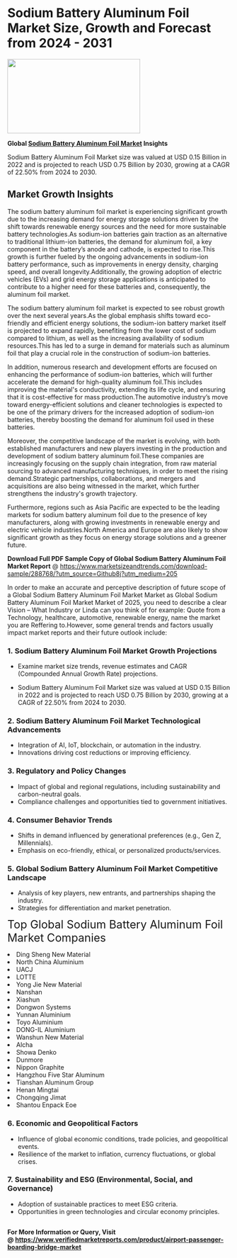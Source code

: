 <H1>Sodium Battery Aluminum Foil Market Size, Growth and Forecast from 2024 - 2031</H1><img class="aligncenter size-medium wp-image-584254" src="https://thirdeyenews.in/wp-content/uploads/2024/09/Global-Market-Research-300x168.jpeg" alt="" width="300" height="168" /><p><strong>Global&nbsp;<a href="https://www.marketsizeandtrends.com/download-sample/288768/?utm_source=Github8j?utm_medium=205">Sodium Battery Aluminum Foil Market</a> Insights</strong></p><p>Sodium Battery Aluminum Foil Market size was valued at USD 0.15 Billion in 2022 and is projected to reach USD 0.75 Billion by 2030, growing at a CAGR of 22.50% from 2024 to 2030.</p><p><h2>Market Growth Insights</h2> The sodium battery aluminum foil market is experiencing significant growth due to the increasing demand for energy storage solutions driven by the shift towards renewable energy sources and the need for more sustainable battery technologies.As sodium-ion batteries gain traction as an alternative to traditional lithium-ion batteries, the demand for aluminum foil, a key component in the battery’s anode and cathode, is expected to rise.This growth is further fueled by the ongoing advancements in sodium-ion battery performance, such as improvements in energy density, charging speed, and overall longevity.Additionally, the growing adoption of electric vehicles (EVs) and grid energy storage applications is anticipated to contribute to a higher need for these batteries and, consequently, the aluminum foil market. <p>The sodium battery aluminum foil market is expected to see robust growth over the next several years.As the global emphasis shifts toward eco-friendly and efficient energy solutions, the sodium-ion battery market itself is projected to expand rapidly, benefiting from the lower cost of sodium compared to lithium, as well as the increasing availability of sodium resources.This has led to a surge in demand for materials such as aluminum foil that play a crucial role in the construction of sodium-ion batteries.</p> <p>In addition, numerous research and development efforts are focused on enhancing the performance of sodium-ion batteries, which will further accelerate the demand for high-quality aluminum foil.This includes improving the material's conductivity, extending its life cycle, and ensuring that it is cost-effective for mass production.The automotive industry’s move toward energy-efficient solutions and cleaner technologies is expected to be one of the primary drivers for the increased adoption of sodium-ion batteries, thereby boosting the demand for aluminum foil used in these batteries.</p> <p>Moreover, the competitive landscape of the market is evolving, with both established manufacturers and new players investing in the production and development of sodium battery aluminum foil.These companies are increasingly focusing on the supply chain integration, from raw material sourcing to advanced manufacturing techniques, in order to meet the rising demand.Strategic partnerships, collaborations, and mergers and acquisitions are also being witnessed in the market, which further strengthens the industry's growth trajectory.</p> <p>Furthermore, regions such as Asia Pacific are expected to be the leading markets for sodium battery aluminum foil due to the presence of key manufacturers, along with growing investments in renewable energy and electric vehicle industries.North America and Europe are also likely to show significant growth as they focus on energy storage solutions and a greener future.</p> </p><p><span class=""><strong>Download Full PDF Sample Copy of Global Sodium Battery Aluminum Foil Market Report</strong> @ <a href="https://www.marketsizeandtrends.com/download-sample/288768/?utm_source=Github8j?utm_medium=205" target="_blank">https://www.marketsizeandtrends.com/download-sample/288768/?utm_source=Github8j?utm_medium=205</a></span></p><p>In order to make an accurate and perceptive description of future scope of a Global&nbsp;Sodium Battery Aluminum Foil Market Market as Global&nbsp;Sodium Battery Aluminum Foil Market Market of 2025, you need to describe a clear Vision &ndash; What Industry or Linda can you think of for example: Quote from a Technology, healthcare, automotive, renewable energy, name the market you are Reffering to.However, some general trends and factors usually impact market reports and their future outlook include:</p><h3>1.&nbsp;<strong>Sodium Battery Aluminum Foil Market Growth Projections</strong></h3><ul><li>Examine market size trends, revenue estimates and CAGR (Compounded Annual Growth Rate) projections.</li><li><p>Sodium Battery Aluminum Foil Market size was valued at USD 0.15 Billion in 2022 and is projected to reach USD 0.75 Billion by 2030, growing at a CAGR of 22.50% from 2024 to 2030.</p></li></ul><h3>2.&nbsp;<strong>Sodium Battery Aluminum Foil Market Technological Advancements</strong></h3><ul><li>Integration of AI, IoT, blockchain, or automation in the industry.</li><li>Innovations driving cost reductions or improving efficiency.</li></ul><h3>3.&nbsp;<strong>Regulatory and Policy Changes</strong></h3><ul><li>Impact of global and regional regulations, including sustainability and carbon-neutral goals.</li><li>Compliance challenges and opportunities tied to government initiatives.</li></ul><h3>4.&nbsp;<strong>Consumer Behavior Trends</strong></h3><ul><li>Shifts in demand influenced by generational preferences (e.g., Gen Z, Millennials).</li><li>Emphasis on eco-friendly, ethical, or personalized products/services.</li></ul><h3>5.&nbsp;<strong>Global Sodium Battery Aluminum Foil Market Competitive Landscape</strong></h3><ul><li>Analysis of key players, new entrants, and partnerships shaping the industry.</li><li>Strategies for differentiation and market penetration.</li></ul><p data-pm-slice="1 1 []"><span style="color: inherit; font-family: inherit; font-size: 25px;">Top Global Sodium Battery Aluminum Foil Market Companies</span></p><div class="" data-test-id=""><p><li>Ding Sheng New Material</li><li> North China Aluminium</li><li> UACJ</li><li> LOTTE</li><li> Yong Jie New Material</li><li> Nanshan</li><li> Xiashun</li><li> Dongwon Systems</li><li> Yunnan Aluminium</li><li> Toyo Aluminium</li><li> DONG-IL Aluminium</li><li> Wanshun New Material</li><li> Alcha</li><li> Showa Denko</li><li> Dunmore</li><li> Nippon Graphite</li><li> Hangzhou Five Star Aluminum</li><li> Tianshan Aluminum Group</li><li> Henan Mingtai</li><li> Chongqing Jimat</li><li> Shantou Enpack Eoe</li></p></div><h3>6.&nbsp;<strong>Economic and Geopolitical Factors</strong></h3><ul><li>Influence of global economic conditions, trade policies, and geopolitical events.</li><li>Resilience of the market to inflation, currency fluctuations, or global crises.</li></ul><h3>7.&nbsp;<strong>Sustainability and ESG (Environmental, Social, and Governance)</strong></h3><ul><li>Adoption of sustainable practices to meet ESG criteria.</li><li>Opportunities in green technologies and circular economy principles.</li></ul><h2><strong style="font-size: 14px;">For More Information or Query, Visit @&nbsp;</strong><a style="background-color: #ffffff; font-size: 14px;" href="https://www.marketsizeandtrends.com/report/sodium-battery-aluminum-foil-market/" target="_blank">https://www.verifiedmarketreports.com/product/airport-passenger-boarding-bridge-market</a></h2>